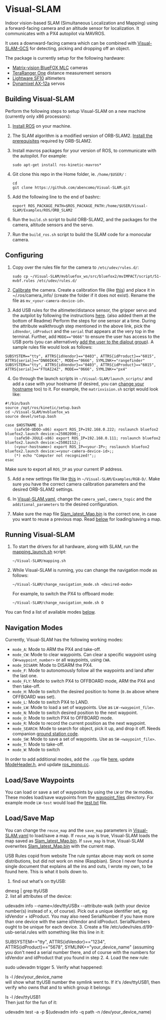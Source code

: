 # Visual-SLAM

Indoor vision-based SLAM (Simultaneous Localization and Mapping) using a forward-facing camera and an altitude sensor for localization. It communicates with a PX4 autopilot via MAVROS.

It uses a downward-facing camera which can be combined with [Visual-SLAM-GCS](https://github.com/abencomo/Visual-SLAM-GCS) for detecting, picking and dropping off an object.

The package is currently setup for the following hardware:
* [Matrix-vision BlueFOX MLC](https://www.matrix-vision.com/USB2.0-single-board-camera-mvbluefox-mlc.html) cameras
* [TeraRanger One](http://www.teraranger.com/products/teraranger-one/) distance measurement sensors
* [Lightware SF10](http://lightware.co.za/shop2017/drone-altimeters/26-sf10a-25-m.html) altimeters
* [Dynamixel AX-12a](http://www.robotis.us/ax-12a/) servos

## Building Visual-SLAM

Perform the following steps to setup Visual-SLAM on a new machine (currently only x86 processors):

1. [Install ROS](http://wiki.ros.org/kinetic/Installation/Ubuntu) on your machine.
2. The SLAM algorithm is a modified version of ORB-SLAM2. [Install the prerequisites](https://github.com/raulmur/ORB_SLAM2#2-prerequisites) required by ORB-SLAM2.
3. Install mavros packages for your version of ROS, to communicate with the autopilot. For example:

   `sudo apt-get install ros-kinetic-mavros* `

4. Git clone this repo in the Home folder, ie. `/home/$USER/` :

   ``` 
   cd   
   git clone https://github.com/abencomo/Visual-SLAM.git 
   ```

5. Add the following line to the end of bashrc:

   ` export ROS_PACKAGE_PATH=$ROS_PACKAGE_PATH:/home/$USER/Visual-SLAM/Examples/ROS/ORB_SLAM2 `
   
6. Run the `build.sh` script to build ORB-SLAM2, and the packages for the camera, altitude sensors and the servo.
7. Run the `build_ros.sh` script to build the SLAM code for a monocular camera.

## Configuring

1. Copy over the rules file for the camera to `/etc/udev/rules.d/`:

   `sudo cp ~/Visual-SLAM/mvbluefox_ws/src/bluefox2/mvIMPACT/script/51-mvbf.rules /etc/udev/rules.d/`

2. [Calibrate](http://wiki.ros.org/camera_calibration/Tutorials/MonocularCalibration) the camera. Create a calibration file (like [this](/mvbluefox_ws/src/bluefox2/mv_25002112.yaml)) and place it in ~/.ros/camera_info/ (create the folder if it does not exist). Rename the file as `mv_<your-camera-device-id>`.

3. Add USB rules for the altimeter/distance sensor, the gripper servo and the autpilot by following the instructions [here](https://unix.stackexchange.com/a/183492). (also added them at the bottom of Readme) Perform the steps for one sensor at a time. During the attribute walkthrough step mentioned in the above link, pick the `idVendor`, `idProduct` and the `serial` that appears at the very top in the terminal. Further, add `MODE=="0666"` to ensure the user has access to the USB ports (you can alternatively [add the user to the dialout group](https://askubuntu.com/a/112572)). A sample rules file would look as follows:

```
SUBSYSTEM=="tty", ATTRS{idVendor}=="0403", ATTRS{idProduct}=="6015", ATTRS{serial}=="DN00IK4C", MODE=="0666", SYMLINK+="rangefinder"
SUBSYSTEM=="tty", ATTRS{idVendor}=="0403", ATTRS{idProduct}=="6015", ATTRS{serial}=="FTUAI24Z", MODE=="0666", SYMLINK+="px4"
```

4. Go through the launch scripts in `~/Visual-SLAM/launch_scripts/` and add a case with your hostname (if desired, you can [change your hostname](https://askubuntu.com/a/87687) too) to it. For example, the `matrixvision.sh` script would look like:

```
#!/bin/bash
source /opt/ros/kinetic/setup.bash
cd ~/Visual-SLAM/mvbluefox_ws
source devel/setup.bash

case $HOSTNAME in
	(safe50-UDOO-x86) export ROS_IP=192.168.0.222; roslaunch bluefox2 bluefox2.launch device:=25002090;;
	(safe50-JOULE-x86) export ROS_IP=192.168.0.111; roslaunch bluefox2 bluefox2.launch device:=25002112;;
	(<your-hostname>) export ROS_IP=<your-IP>; roslaunch bluefox2 bluefox2.launch device:=<your-camera-device-id>;;
	(*) echo "Computer not recognized!";;
esac
```
   Make sure to export all `ROS_IP` as your current IP address.

5. Add a new settings file like [this](/Examples/RGB-D/ORB_mv_25002112.yaml) in `~/Visual-SLAM/Examples/RGB-D/`. Make sure you have the correct camera calibration parameters and the desired ORB-SLAM2 settings.

6. In [Visual-SLAM.yaml](Visual-SLAM.yaml), change the `camera_yaml`, `camera_topic` and the `additional_parameters` to the desired configuration.

7. Make sure the map file [Slam_latest_Map.bin](Slam_latest_Map.bin) is the correct one, in case you want to reuse a previous map. Read [below](https://github.com/abencomo/Visual-SLAM#loadsave-map) for loading/saving a map.

## Running Visual-SLAM

1. To start the drivers for all hardware, along with SLAM, run the [mapping_launch.sh](mapping_launch.sh) script:

   `~/Visual-SLAM/mapping.sh`

2. While Visual-SLAM is running, you can change the navigation mode as follows:

   `~/Visual-SLAM/change_navigation_mode.sh <desired-mode>`
   
   For example, to switch the PX4 to offboard mode:
   
   `~/Visual-SLAM/change_navigation_mode.sh O`
   
You can find a list of available modes [below](https://github.com/abencomo/Visual-SLAM#navigation-modes).

## Navigation Modes

Currently, Visual-SLAM has the following working modes:

* `mode_A`: Mode to ARM the PX4 and take-off. 
* `mode_CW`: Mode to clear waypoints. Can clear a specific waypoint using `CW<waypoint_number>` or all waypoints, using `CWA`. 
* `mode_DISARM`: Mode to DISARM the PX4.
* `mode_F`: Mode to autonomously follow all the waypoints and land after the last one.
* `mode_FLY`: Mode to switch PX4 to OFFBOARD mode, ARM the PX4 and then take-off.
* `mode_H`: Mode to switch the desired position to home (`0.8m` above where OFFBOARD was set).
* `mode_L`: Mode to switch PX4 to LAND.
* `mode_LW`: Mode to load a set of waypoints. Use as `LW-<waypoint_file>`.
* `mode_N`: Mode to switch desired position to the next waypoint.
* `mode_O`: Mode to switch PX4 to OFFBOARD mode.
* `mode_R`: Mode to record the current position as the next waypoint.
* `mode_SEARCH`: Mode to search for object, pick it up, and drop it off. Needs companion [ground station code](https://github.com/abencomo/Visual-SLAM-GCS).
* `mode_SW`: Mode to save a set of waypoints. Use as `SW-<waypoint_file>`.
* `mode_T`: Mode to take-off.
* `mode_W`: Mode to switch 

In order to add additional modes, add the `.cpp` file [here](Examples/ROS/ORB_SLAM2/src/navigation_modes), update [ModeHeader.h](Examples/ROS/ORB_SLAM2/include/ModeHeader.h), and update [ros_mono.cc](Examples/ROS/ORB_SLAM2/src/ros_mono.cc).

## Load/Save Waypoints

You can load or save a set of waypoints by using the `LW` or the `SW` modes. These modes load/save waypoints from the [waypoint_files](waypoint_files/) directory. For example mode `LW-test` would load the [test.txt](waypoint_files/test.txt) file.

## Load/Save Map

You can change the `reuse_map` and the `save_map` parameters in [Visual-SLAM.yaml](Visual-SLAM.yaml) to load/save a map. If `reuse_map` is true, Visual-SLAM loads the map saved as [Slam_latest_Map.bin](Slam_latest_Map.bin). If `save_map` is true, Visual-SLAM overwrites [Slam_latest_Map.bin](Slam_latest_Map.bin) with the current map.



USB Rules copid from website
The rule syntax above may work on some distributions, but did not work on mine (Raspbian). Since I never found a single document that explains all the ins and outs, I wrote my own, to be found here. This is what it boils down to.
1. find out what's on ttyUSB:

dmesg | grep ttyUSB  
2. list all attributes of the device:

udevadm info --name=/dev/ttyUSBx --attribute-walk
(with your device number(s) instead of x, of course). Pick out a unique identifier set, eg idVendor + idProduct. You may also need SerialNumber if you have more than one device with the same idVendor and idProduct. SerialNumbers ought to be unique for each device.
3. Create a file /etc/udev/rules.d/99-usb-serial.rules with something like this line in it:

SUBSYSTEM=="tty", ATTRS{idVendor}=="1234", ATTRS{idProduct}=="5678", SYMLINK+="your_device_name" 
(assuming you don't need a serial number there, and of course with the numbers for idVendor and idProduct that you found in step 2.
4. Load the new rule:

sudo udevadm trigger
5. Verify what happened:

ls -l /dev/your_device_name  
will show what ttyUSB number the symlink went to. If it's /dev/ttyUSB1, then verify who owns that and to which group it belongs:

ls -l /dev/ttyUSB1   
Then just for the fun of it:

udevadm test -a -p  $(udevadm info -q path -n /dev/your_device_name)
